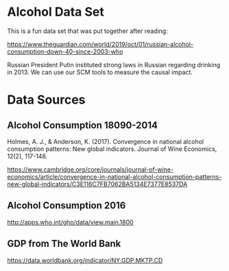 # Alcohol Data Set

This is a fun data set that was put together after reading:

<https://www.theguardian.com/world/2019/oct/01/russian-alcohol-consumption-down-40-since-2003-who>

Russian President Putin instituted strong laws in Russian regarding drinking in 2013.
We can use our SCM tools to measure the causal impact.

# Data Sources

## Alcohol Consumption 18090-2014

Holmes, A. J., & Anderson, K. (2017). Convergence in national alcohol consumption patterns: New global indicators. Journal of Wine Economics, 12(2), 117-148.

<https://www.cambridge.org/core/journals/journal-of-wine-economics/article/convergence-in-national-alcohol-consumption-patterns-new-global-indicators/C3E116C7FB7062BA5134E7377E8537DA>

## Alcohol Consumption 2016

<http://apps.who.int/gho/data/view.main.1800>

## GDP from The World Bank

<https://data.worldbank.org/indicator/NY.GDP.MKTP.CD>